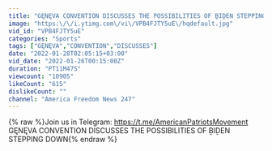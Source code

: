 ```yaml
---
title: "GĘNĘVA CONVENTION DISCUSSES THE POSSIBILITIES OF ḆIḎEN STEPPING DOWN"
image: "https:\/\/i.ytimg.com\/vi\/VPB4FJTY5uE\/hqdefault.jpg"
vid_id: "VPB4FJTY5uE"
categories: "Sports"
tags: ["GĘNĘVA","CONVENTION","DISCUSSES"]
date: "2022-01-28T02:05:15+03:00"
vid_date: "2022-01-26T00:15:00Z"
duration: "PT11M47S"
viewcount: "10905"
likeCount: "615"
dislikeCount: ""
channel: "America Freedom News 247"
---
```

{% raw %}Join us in Telegram: <a rel="nofollow" target="blank" href="https://t.me/AmericanPatriotsMovement">https://t.me/AmericanPatriotsMovement</a><br />GĘNĘVA CONVENTION DISCUSSES THE POSSIBILITIES OF ḆIḎEN STEPPING DOWN{% endraw %}
